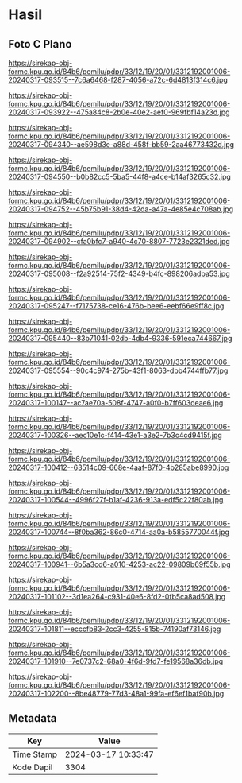 # Hasil

## Foto C Plano

https://sirekap-obj-formc.kpu.go.id/84b6/pemilu/pdpr/33/12/19/20/01/3312192001006-20240317-093515--7c6a6468-f287-4056-a72c-6d4813f314c6.jpg

https://sirekap-obj-formc.kpu.go.id/84b6/pemilu/pdpr/33/12/19/20/01/3312192001006-20240317-093922--475a84c8-2b0e-40e2-aef0-969fbf14a23d.jpg

https://sirekap-obj-formc.kpu.go.id/84b6/pemilu/pdpr/33/12/19/20/01/3312192001006-20240317-094340--ae598d3e-a88d-458f-bb59-2aa46773432d.jpg

https://sirekap-obj-formc.kpu.go.id/84b6/pemilu/pdpr/33/12/19/20/01/3312192001006-20240317-094550--b0b82cc5-5ba5-44f8-a4ce-b14af3265c32.jpg

https://sirekap-obj-formc.kpu.go.id/84b6/pemilu/pdpr/33/12/19/20/01/3312192001006-20240317-094752--45b75b91-38d4-42da-a47a-4e85e4c708ab.jpg

https://sirekap-obj-formc.kpu.go.id/84b6/pemilu/pdpr/33/12/19/20/01/3312192001006-20240317-094902--cfa0bfc7-a940-4c70-8807-7723e2321ded.jpg

https://sirekap-obj-formc.kpu.go.id/84b6/pemilu/pdpr/33/12/19/20/01/3312192001006-20240317-095008--f2a92514-75f2-4349-b4fc-898206adba53.jpg

https://sirekap-obj-formc.kpu.go.id/84b6/pemilu/pdpr/33/12/19/20/01/3312192001006-20240317-095247--f7175738-ce16-476b-bee6-eebf66e9ff8c.jpg

https://sirekap-obj-formc.kpu.go.id/84b6/pemilu/pdpr/33/12/19/20/01/3312192001006-20240317-095440--83b71041-02db-4db4-9336-591eca744667.jpg

https://sirekap-obj-formc.kpu.go.id/84b6/pemilu/pdpr/33/12/19/20/01/3312192001006-20240317-095554--90c4c974-275b-43f1-8063-dbb4744ffb77.jpg

https://sirekap-obj-formc.kpu.go.id/84b6/pemilu/pdpr/33/12/19/20/01/3312192001006-20240317-100147--ac7ae70a-508f-4747-a0f0-b7ff603deae6.jpg

https://sirekap-obj-formc.kpu.go.id/84b6/pemilu/pdpr/33/12/19/20/01/3312192001006-20240317-100326--aec10e1c-f414-43e1-a3e2-7b3c4cd9415f.jpg

https://sirekap-obj-formc.kpu.go.id/84b6/pemilu/pdpr/33/12/19/20/01/3312192001006-20240317-100412--63514c09-668e-4aaf-87f0-4b285abe8990.jpg

https://sirekap-obj-formc.kpu.go.id/84b6/pemilu/pdpr/33/12/19/20/01/3312192001006-20240317-100544--4996f27f-b1af-4236-913a-edf5c22f80ab.jpg

https://sirekap-obj-formc.kpu.go.id/84b6/pemilu/pdpr/33/12/19/20/01/3312192001006-20240317-100744--8f0ba362-86c0-4714-aa0a-b5855770044f.jpg

https://sirekap-obj-formc.kpu.go.id/84b6/pemilu/pdpr/33/12/19/20/01/3312192001006-20240317-100941--6b5a3cd6-a010-4253-ac22-09809b69f55b.jpg

https://sirekap-obj-formc.kpu.go.id/84b6/pemilu/pdpr/33/12/19/20/01/3312192001006-20240317-101102--3d1ea264-c931-40e6-8fd2-0fb5ca8ad508.jpg

https://sirekap-obj-formc.kpu.go.id/84b6/pemilu/pdpr/33/12/19/20/01/3312192001006-20240317-101811--ecccfb83-2cc3-4255-815b-74190af73146.jpg

https://sirekap-obj-formc.kpu.go.id/84b6/pemilu/pdpr/33/12/19/20/01/3312192001006-20240317-101910--7e0737c2-68a0-4f6d-9fd7-fe19568a36db.jpg

https://sirekap-obj-formc.kpu.go.id/84b6/pemilu/pdpr/33/12/19/20/01/3312192001006-20240317-102200--8be48779-77d3-48a1-99fa-ef6ef1baf90b.jpg


## Metadata

| Key        | Value               |
| ---------- | ------------------- |
| Time Stamp | 2024-03-17 10:33:47 |
| Kode Dapil | 3304                |



